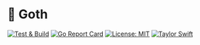 # 👻 Goth

[![Test & Build](https://github.com/zeiss/fiber-goth/actions/workflows/main.yml/badge.svg)](https://github.com/zeiss/fiber-goth/actions/workflows/main.yml)
[![Go Report Card](https://goreportcard.com/badge/github.com/zeiss/fiber-goth)](https://goreportcard.com/report/github.com/zeiss/fiber-goth)
[![License: MIT](https://img.shields.io/badge/License-MIT-yellow.svg)](https://opensource.org/licenses/MIT)
[![Taylor Swift](https://img.shields.io/badge/secured%20by-taylor%20swift-brightgreen.svg)](https://twitter.com/SwiftOnSecurity)